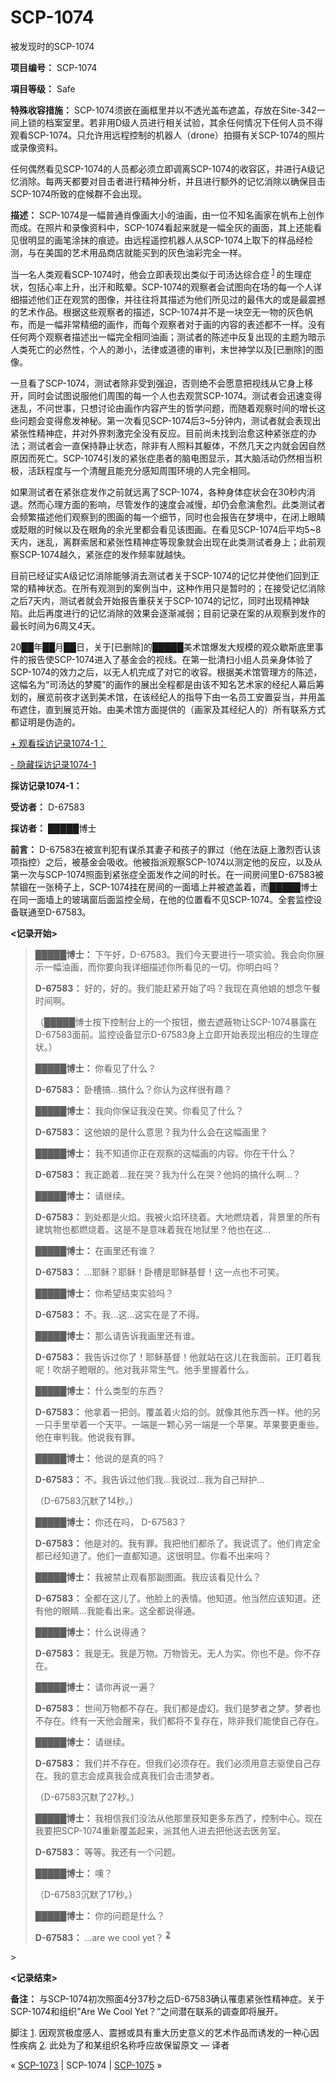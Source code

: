 # SCP-1074
                        




被发现时的SCP-1074



**项目编号：** SCP-1074

**項目等级：** Safe

**特殊收容措施：** SCP-1074须嵌在画框里并以不透光盖布遮盖，存放在Site-342一间上锁的档案室里。若非用D级人员进行相关试验，其余任何情况下任何人员不得观看SCP-1074。只允许用远程控制的机器人（drone）拍摄有关SCP-1074的照片或录像资料。

任何偶然看见SCP-1074的人员都必须立即调离SCP-1074的收容区，并进行A级记忆消除。每两天都要对目击者进行精神分析，并且进行额外的记忆消除以确保目击SCP-1074所致的症候群不会出现。

**描述：** SCP-1074是一幅普通肖像画大小的油画，由一位不知名画家在帆布上创作而成。在照片和录像资料中，SCP-1074看起来就是一幅全灰的画面，其上还能看见很明显的画笔涂抹的痕迹。由远程遥控机器人从SCP-1074上取下的样品经检测，与在美国的艺术用品商店就能买到的灰色油彩完全一样。

当一名人类观看SCP-1074时，他会立即表现出类似于司汤达综合症<sup class='footnoteref'>
 <a shape='rect' class='footnoteref' id='footnoteref-1' href='javascript:;' onclick='WIKIDOT.page.utils.scrollToReference(&apos;footnote-1&apos;)'>1</a>
</sup>的生理症状，包括心率上升，出汗和眩晕。SCP-1074的观察者会试图向在场的每一个人详细描述他们正在观赏的图像，并往往将其描述为他们所见过的最伟大的或是最震撼的艺术作品。根据这些观察者的描述，SCP-1074并不是一块空无一物的灰色帆布，而是一幅非常精细的画作，而每个观察者对于画的内容的表述都不一样。没有任何两个观察者描述出一幅完全相同油画；测试者的陈述中反复出现的主题为暗示人类死亡的必然性，个人的渺小，法律或道德的审判，末世神学以及[已删除]的图像。

一旦看了SCP-1074，测试者除非受到强迫，否则绝不会愿意把视线从它身上移开，同时会试图说服他们周围的每一个人也去观赏SCP-1074。测试者会迅速变得迷乱，不问世事，只想讨论由画作内容产生的哲学问题，而随着观察时间的增长这些问题会变得愈发神秘。第一次看见SCP-1074后3~5分钟内，测试者就会表现出紧张性精神症，并对外界刺激完全没有反应。目前尚未找到治愈这种紧张症的办法；测试者会一直保持静止状态，除非有人照料其躯体，不然几天之内就会因自然原因而死亡。SCP-1074引发的紧张症患者的脑电图显示，其大脑活动仍然相当积极，活跃程度与一个清醒且能充分感知周围环境的人完全相同。

如果测试者在紧张症发作之前就远离了SCP-1074，各种身体症状会在30秒内消退。然而心理方面的影响，尽管发作的速度会减慢，却仍会愈演愈烈。此类测试者会频繁描述他们观察到的图画的每一个细节，同时也会报告在梦境中，在闭上眼睛或眨眼的时候以及在眼角的余光里都会看见该图画。在看见SCP-1074后平均5~8天内，迷乱，离群索居和紧张性精神症等现象就会出现在此类测试者身上；此前观察SCP-1074越久，紧张症的发作频率就越快。

目前已经证实A级记忆消除能够消去测试者关于SCP-1074的记忆并使他们回到正常的精神状态。在所有观测到的案例当中，这种作用只是暂时的；在接受记忆消除之后7天内，测试者就会开始报告重获关于SCP-1074的记忆，同时出现精神缺陷。此后再度进行的记忆消除的效果会逐渐减弱；目前记录在案的从观察到发作的最长时间为6周又4天。

20██年██月██日，关于[已删除]的█████美术馆爆发大规模的观众歇斯底里事件的报告使SCP-1074进入了基金会的视线。在第一批清扫小组人员亲身体验了SCP-1074的效力之后，以无人机完成了对它的收容。根据美术馆管理方的陈述，这幅名为“司汤达的梦魇”的画作的展出全程都是由该不知名艺术家的经纪人幕后筹划的，展览前夜才送到美术馆，在该经纪人的指导下由一名员工安置妥当，并用盖布遮住，直到展览开始。由美术馆方面提供的（画家及其经纪人的）所有联系方式都证明是伪造的。


<a shape='rect' class='collapsible-block-link' href='javascript:;'>+&#160;&#35266;&#30475;&#25505;&#35775;&#35760;&#24405;1074-1&#65306;</a>

<a shape='rect' class='collapsible-block-link' href='javascript:;'>-&#160;&#38544;&#34255;&#25505;&#35775;&#35760;&#24405;1074-1</a>

**採访记录1074-1：** 

**受访者：** D-67583

**採访者：** █████博士

**前言：** D-67583在被宣判犯有谋杀其妻子和孩子的罪过（他在法庭上激烈否认该项指控）之后，被基金会吸收。他被指派观察SCP-1074以测定他的反应，以及从第一次与SCP-1074照面到紧张症全面发作之间的时长。在一间房间里D-67583被禁锢在一张椅子上，SCP-1074挂在房间的一面墙上并被遮盖着，而█████博士在同一面墙上的玻璃窗后面监控全局，在他的位置看不见SCP-1074。全套监控设备联通至D-67583。

**<记录开始>** 


> **█████博士：** 下午好，D-67583。我们今天要进行一项实验。我会向你展示一幅油画，而你要向我详细描述你所看见的一切。你明白吗？
> 
> **D-67583：** 好的，好的。我们能赶紧开始了吗？我现在真他娘的想念午餐时间啊。
> 
> （█████博士按下控制台上的一个按钮，撤去遮蔽物让SCP-1074暴露在 D-67583面前。监控设备显示D-67583身上立即开始表现出相应的生理症状。）
> 
> **█████博士：** 你看见了什么？
> 
> **D-67583：** 卧槽搞…搞什么？你认为这样很有趣？
> 
> **█████博士：** 我向你保证我没在笑。你看见了什么？
> 
> **D-67583：** 这他娘的是什么意思？我为什么会在这幅画里？
> 
> **█████博士：** 我不知道你正在观察的这幅画的内容。你在干什么？
> 
> **D-67583：** 我正跪着…我在哭？我为什么在哭？他妈的搞什么啊…？
> 
> **█████博士：** 请继续。
> 
> **D-67583：** 到处都是火焰。我被火焰环绕着。大地燃烧着，背景里的所有建筑物也都燃烧着。这是不是意味着我在地狱里？他也在这…
> 
> **█████博士：** 在画里还有谁？
> 
> **D-67583：** …耶稣？耶稣！卧槽是耶稣基督！这一点也不可笑。
> 
> **█████博士：** 你希望结束实验吗？
> 
> **D-67583：** 不。我…这…这实在是了不得。
> 
> **█████博士：** 那么请告诉我画里还有谁。
> 
> **D-67583：** 我告诉过你了！耶稣基督！他就站在这儿在我面前。正盯着我呢！吹胡子瞪眼的。他对我非常生气。他手里握着什么。
> 
> **█████博士：** 什么类型的东西？
> 
> **D-67583：** 他拿着一把剑。覆盖着火焰的剑。就像其他东西一样。他的另一只手里举着一个天平。一端是一颗心另一端是一个苹果。苹果要更重些。他在审判我。他说我有罪。
> 
> **█████博士：** 他说的是真的吗？
> 
> **D-67583：** 不。我告诉过他们我…我说过…我为自己辩护…
> 
> （D-67583沉默了14秒。）
> 
> **█████博士：** 你还在吗， D-67583？
> 
> **D-67583：** 他是对的。我有罪。我把他们都杀了。我说谎了。他们肯定全都已经知道了。他们一直都知道。这很明显。你看不出来吗？
> 
> **█████博士：** 我被禁止观看那副图画。我应该看见什么？
> 
> **D-67583：** 全都在这儿了。他脸上的表情。他知道。他当然应该知道。还有他的眼睛…我能看出来。这全都说得通。
> 
> **█████博士：** 什么说得通？
> 
> **D-67583：** 我是无。我是万物。万物皆无。无人为实。你也不是。你不存在。
> 
> **█████博士：** 请你再说一遍？
> 
> **D-67583：** 世间万物都不存在。我们都是虚幻。我们是梦者之梦。梦者也不存在。终有一天他会醒来，我们都将不复存在，除非我们能使自己存在。
> 
> **█████博士：** 请继续。
> 
> **D-67583：** 我们并不存在。但我们必须存在。我们必须用意志驱使自己存在。我的意志会成真我会成真我们会击溃梦者。
> 
> （D-67583沉默了27秒。）
> 
> **█████博士：** 我相信我们没法从他那里获知更多东西了，控制中心。现在我要把SCP-1074重新覆盖起来，派其他人进去把他送去医务室。
> 
> **D-67583：** 等等。我还有一个问题。
> 
> **█████博士：** 噢？
> 
> （D-67583沉默了17秒。）
> 
> **█████博士：** 你的问题是什么？
> 
> **D-67583：** …are we cool yet？<sup class='footnoteref'>
 <a shape='rect' class='footnoteref' id='footnoteref-2' href='javascript:;' onclick='WIKIDOT.page.utils.scrollToReference(&apos;footnote-2&apos;)'>2</a>
</sup>
> 

**<记录结束>** 

**备注：** 与SCP-1074初次照面4分37秒之后D-67583确认罹患紧张性精神症。关于SCP-1074和组织”Are We Cool Yet？”之间潜在联系的调查即将展开。





脚注
<a shape='rect' href='javascript:;' onclick='WIKIDOT.page.utils.scrollToReference(&apos;footnoteref-1&apos;)'>1</a>. 因观赏极度感人、震撼或具有重大历史意义的艺术作品而诱发的一种心因性疾病
<a shape='rect' href='javascript:;' onclick='WIKIDOT.page.utils.scrollToReference(&apos;footnoteref-2&apos;)'>2</a>. 此处为了和某组织名称呼应故保留原文 — 译者



« [SCP-1073](/scp-1073) | SCP-1074 | [SCP-1075](/scp-1075) »





                    